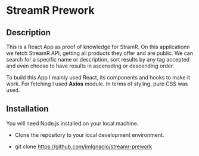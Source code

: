 # StreamR Prework

## Description

This is a React App as proof of knowledge for StramR. On this applicationn we fetch StreamR API, getting all products they offer and are public. We can search for
a specific name or description, sort results by any tag accepted and even choose to have results in ascensding or descending order.

To build this App I mainly used React, its components and hooks to make it work. For fetching I used **Axios** module. In terms of styling, pure CSS was used.

## Installation

You will need Node.js installed on your local machine.

- Clone the repository to your local development environment.

* git clone https://github.com/imIgnacio/streamr-prework